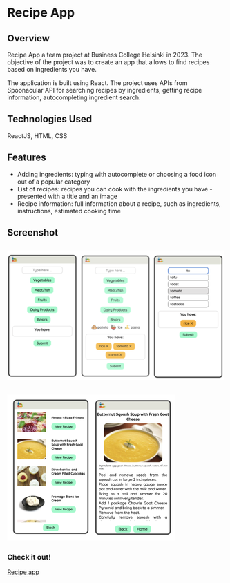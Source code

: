 # Recipe App

## Overview

Recipe App a team project at Business College Helsinki in 2023. The objective of the project was to create an app that allows to find recipes based on ingredients you have.

The application is built using React. The project uses APIs from Spoonacular API for searching recipes by ingredients, getting recipe information, autocompleting ingredient search.

## Technologies Used

ReactJS, HTML, CSS

## Features

- Adding ingredients: typing with autocomplete or choosing a food icon out of a popular category
- List of recipes: recipes you can cook with the ingredients you have - presented with a title and an image
- Recipe information: full information about a recipe, such as ingredients, instructions, estimated cooking time

## Screenshot

## ![Front, search](./src/assets/Screenshot1.png)

## ![Recipes](./src/assets/Screenshot2.png)

### **Check it out!**

[Recipe app](https://amazing-granita-7ab1e6.netlify.app)
